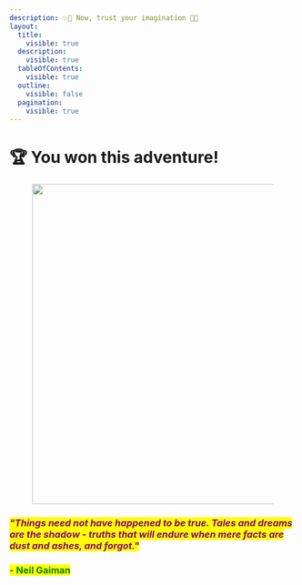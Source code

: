 ```yaml
---
description: ✨🌹 Now, trust your imagination 🌹✨
layout:
  title:
    visible: true
  description:
    visible: true
  tableOfContents:
    visible: true
  outline:
    visible: false
  pagination:
    visible: true
---
```


# 🏆 You won this adventure!

<figure><img src="../../../../../../.gitbook/assets/pexels-btgl-♡-3689682.jpg" alt="" width="563"><figcaption></figcaption></figure>

### _<mark style="color:purple;">"Things need not have happened to be true. Tales and dreams are the shadow - truths that will endure when mere facts are dust and ashes, and forgot."</mark>_

### <mark style="color:green;">- Neil Gaiman</mark>
